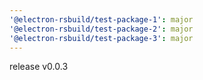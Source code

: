 ```yaml
---
'@electron-rsbuild/test-package-1': major
'@electron-rsbuild/test-package-2': major
'@electron-rsbuild/test-package-3': major
---
```


release v0.0.3
